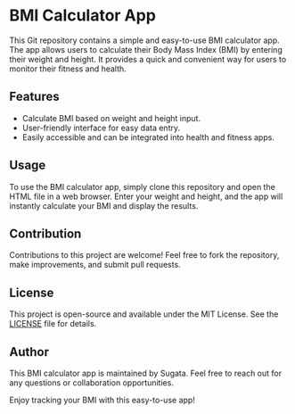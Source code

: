 # BMI Calculator App

This Git repository contains a simple and easy-to-use BMI calculator app. The app allows users to calculate their Body Mass Index (BMI) by entering their weight and height. It provides a quick and convenient way for users to monitor their fitness and health.

## Features
- Calculate BMI based on weight and height input.
- User-friendly interface for easy data entry.
- Easily accessible and can be integrated into health and fitness apps.

## Usage
To use the BMI calculator app, simply clone this repository and open the HTML file in a web browser. Enter your weight and height, and the app will instantly calculate your BMI and display the results.

## Contribution
Contributions to this project are welcome! Feel free to fork the repository, make improvements, and submit pull requests.

## License
This project is open-source and available under the MIT License. See the [LICENSE](LICENSE) file for details.

## Author
This BMI calculator app is maintained by Sugata. Feel free to reach out for any questions or collaboration opportunities.

Enjoy tracking your BMI with this easy-to-use app!

